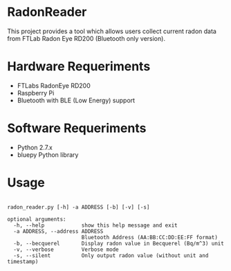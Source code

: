 # RadonReader

This project provides a tool which allows users collect current radon data from FTLab Radon Eye RD200 (Bluetooth only version).

# Hardware Requeriments
- FTLabs RadonEye RD200 
- Raspberry Pi 
- Bluetooth with BLE (Low Energy) support

# Software Requeriments
- Python 2.7.x 
- bluepy Python library

# Usage
<pre><code>
radon_reader.py [-h] -a ADDRESS [-b] [-v] [-s]

optional arguments:
  -h, --help            show this help message and exit
  -a ADDRESS, --address ADDRESS
                        Bluetooth Address (AA:BB:CC:DD:EE:FF format)
  -b, --becquerel       Display radon value in Becquerel (Bq/m^3) unit
  -v, --verbose         Verbose mode
  -s, --silent          Only output radon value (without unit and timestamp)
 </code></pre>
